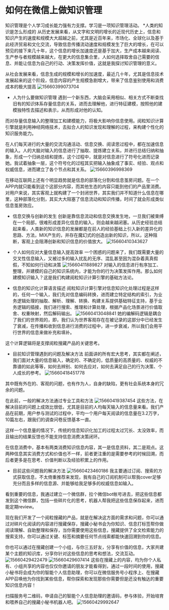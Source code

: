 # 如何在微信上做知识管理

知识管理是个人学习成长能力强有力支撑。学习是一项知识管理活动。
\*人类的知识是怎么形成的
从历史发展来看，从文字和文明的增长的近现代历史上，信息和知识产生的速度和规模大大超越之前，尤其是近百年来，市场化、全球化以及基于此经济贸易和文化交流，导致信息传播流动速度和规模发生了巨大的增长，在可以预见的接下来几十年，这个信息的增长加速度还是基于加大，生产成本越来阅读、生产参与者规模越来越大，在更大的信息集合里，人如何选择取舍自己需要的信息、并能让信息为自己的行动、决策发挥价值，这就是我探讨知识管理的意义。

从社会发展来看，信息生成的规模和增长的加速度，最近几十年，尤其是信息技术发展起来的这个阶段，信息内容的产生规模急剧增大，带来了信息鉴别使用和消费成本的极大提高
![15660399073704](/docs/assets/2019/15660399073704.jpg)

* 人为什么要做知识管理
遇到一个新东西，大脑会采用相似、相关方式不断查找旧有的知识体系存量信息的关系，进而去理解他，进行特征建模，按照他的建模独特性去描述和表示，从而形成对他的认知。

而对存量信息输入的整理加工和建模能力，将极大影响你信息使用。阅粒知识计算引擎就是利用神经网络技术，去拟合人的知识发现和理解的过程，来构建个性化的知识服务能力。

在人们每天进行的大量的交流沟通活动、信息交换、阅读思过程中，都在加速信息的输入。人的大脑对输入的信息进行了抽取、提炼建立关系，并进行总结归纳和抽象，形成一个归纳总结和提炼，这个过程中，就是对信息进行了符号化进而记录她。我试着抽象一层，这个符号化的过程其实把输入抽象成了事实、经验、观点和权威信息，进而建立了各个节点和其关系。
![15660396998369](/docs/assets/2019/15660396998369.jpg)

在移动互联网上还有个明显趋势就是信息的部落化分割和信息茧房问题。在一个APP内就只能看到这个这部分内容，而其他生态的内容只能到他们的产品里消费。对用户来说，其实客观上就构建了一个封闭世界，其实我们并不知道什么信息在哪里，这种部落化分割，其实大大阻塞了信息流动和知识传播，时间了就会形成类似信息茧房效应。

* 信息交换与创新的发生
创新是靠信息流动和信息交换发生地，一旦我们被束缚在一个局部，很难形成差异化信息的输入，则会越来越闭塞。从历史经验总结起来看，人类新的知识信息的发展都是在前人的经验基础上引入新的差异化的思路、方法，MIX产生的，并存在魔幻式的创造出新的知识，所以，这种阻断，客观上会阻滞创新和知识信息的价值放大。
![15660410343627](/docs/assets/2019/15660410343627.jpg)

* 个人如何应对大量信息输入提高效率
一个困惑的问题来了，我们既需要大量的交叉性信息输入，又被过多的输入扰乱的无序、混乱甚至因为混杂着真真假假，不知如何行动和决策
![15660411889827](/docs/assets/2019/15660411889827.jpg)
对输入的信息进行有序加工、整理，并建模的自己的知识系统内，才能为你的行为决策发挥作用。那么如何建模知识输入？这是我们构建阅粒知识计算引擎的基础方法论。

* 信息的知识化计算语言描述
阅粒知识计算引擎对信息知识化处理过程是这样的，任何一个输入，我们先对信息编码转换，进而建立特定结构的索引，为业务逻辑处理的抽取、解析、理解、转换、构建关系提供基础特征支持，基于业务逻辑的插接，我们进行搜索、推理和计算处理，根据产品化场景进行价值取舍、权重映射，然后解码输出。
![15660413048841](docs/assets/2019/15660413048841.jpg)
她的编解码逻辑是耦合了我们的世界观的，即，我们认为世界客观存在在被记录的这部分中已经发生了衰减，在传播和收到信息进行消费的过程中，进一步衰减，所以我们会用平行世界的信息来做补充和填补。

这个计算逻辑将是支撑阅粒搜藏产品的关键思考。
* 目前知识管理遇到的问题及解决方法
前面讲的所有宏大思考，其实都在阐述，我们面对大量的信息输入，确定的、不确定的，低质量的高质量的、权威的不靠谱的如此等等，如何去辨别、如何去应对，如何去满足自己的行为决策、个人成长的参考。
![15660418451778](docs/assets/2019/15660418451778.jpg)

其中既有外在的、客观的问题，也有作为人，自身的缺陷，更有社会系统本身的冗余的问题。

在此前，一般的解决方法通过专业工具和方法
![15660419387454](docs/assets/2019/15660419387454.jpg)
这些方法，在解决目前的问题上成效比很低，尤其是目前的人均每天输入的信息量来看。我们产品在前期，用户参与测试的过程中，平均一个用户每天阅读的信息量在3.2万字，10篇左右，跟我们的调查问卷反馈基本一直。

这样一个信息量的情况下，传统的信息知识化加工的过程太过冗长、太没效率，而且输出的结果反馈也不能支持信息消费决策闭环。

在信息消费中，基本有两类消费知识信息内容，其一是信息资料，其二是观点。这两种信息其实消费方式和价值也不一样，前者更注重的是需要参考的时候回溯，而后者更多是在思考、价值判断以及经验积累上的作用。

* 目前这些问题我的解决方法
![15660423460186](docs/assets/2019/15660423460186.jpg)
我主要通过订阅、搜索的方式获取信息，不太倚重推荐来发现，我有自己的订阅机制可以帮我cover足够充分而且多样的信息源、并能够给我足够多的权威信息如输入。

看到重要的信息，我通过建立一个微信群，拉个微信bot帐号进去，把这些信息都发到这个微信群，包括一些碎片化的思考，机器人帮我把这些信息保存起来，进而能定期review。

现在我们开发了一个阅粒搜藏的产品，就是在解决这方面的需求和问题，你可以通过对碎片化阅读的内容进行搜藏保存，搜藏小秘书会为你知识、信息打标签帮你做阅读理解、自助整理和保存，当你需要使用这些信息，搜藏提供了全文检索能力的搜索支持，你可以通过关键、标签和摘要任何节点线索都能快速回溯到你的信息。

你也可以通过在搜藏创建一个小组，与你三五好友，分享有价值的信息，大家共建某个主题的知识库，分享你针对这些信息的思考和想法，交流互动。
![15660429422479](docs/assets/2019/15660429422479.jpg)
![15660429607414](docs/assets/2019/15660429607414.jpg)
这些在搜藏上的内容，均为你个人私有、小组共享的内容也仅仅你邀请的朋友才能看得到，通过一段时间的使用，搜藏小秘书将会成为你的智能个人信息助理，你可以在微信服务号小程序上、在搜藏APP召唤他为你找到某些信息，帮你探索和发现那些你需要但是还没有触达的重要知识信息内容！

扫描服务号二维码，申请自己的智能个人信息助理的邀请码，参与体验，开始培育和喂养自己的搜藏小秘书机器人吧。
![15660429992647](/docs/assets/2019/15660429992647.jpg)
